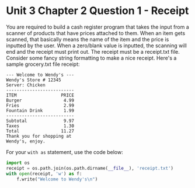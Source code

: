 # Unit 3 Chapter 2 Question 1 - Receipt

You are required to build a cash register program that takes the input from a scanner of products that have prices attached to them. When an item gets scanned, that basically means the name of the item and the price is inputted by the user. When a zero/blank value is inputted, the scanning will end and the receipt must print out. The receipt must be a receipt.txt file. Consider some fancy string formatting to make a nice receipt. Here's a sample grocery.txt file receipt:

```
--- Welcome to Wendy's ---
Wendy's Store # 12345
Server: Chicken
--------------------------
ITEM                 PRICE
Burger                4.99
Fries                 2.99
Fountain Drink        1.99
--------------------------
Subtotal              9.97
Taxes                 1.30
Total                11.27
Thank you for shopping at
Wendy's, enjoy.
```

For your `with as` statement, use the code below:
```python
import os
receipt = os.path.join(os.path.dirname(__file__), 'receipt.txt')
with open(receipt, 'w') as f:
    f.write("Welcome to Wendy's\n")
```